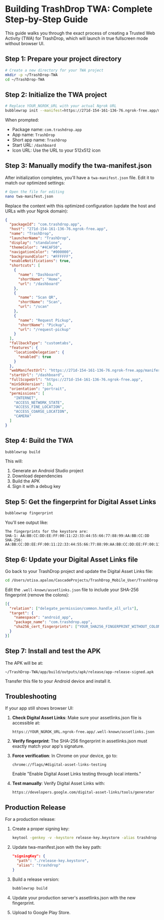 # Building TrashDrop TWA: Complete Step-by-Step Guide

This guide walks you through the exact process of creating a Trusted Web Activity (TWA) for TrashDrop, which will launch in true fullscreen mode without browser UI.

## Step 1: Prepare your project directory

```bash
# Create a new directory for your TWA project
mkdir -p ~/TrashDrop-TWA
cd ~/TrashDrop-TWA
```

## Step 2: Initialize the TWA project

```bash
# Replace YOUR_NGROK_URL with your actual Ngrok URL
bubblewrap init --manifest=https://271d-154-161-136-76.ngrok-free.app/manifest.json
```

When prompted:
- Package name: `com.trashdrop.app`
- App name: `TrashDrop`
- Short app name: `TrashDrop`
- Start URL: `/dashboard`
- Icon URL: Use the URL to your 512x512 icon

## Step 3: Manually modify the twa-manifest.json

After initialization completes, you'll have a `twa-manifest.json` file. Edit it to match our optimized settings:

```bash
# Open the file for editing
nano twa-manifest.json
```

Replace the content with this optimized configuration (update the host and URLs with your Ngrok domain):

```json
{
  "packageId": "com.trashdrop.app",
  "host": "271d-154-161-136-76.ngrok-free.app",
  "name": "TrashDrop",
  "launcherName": "TrashDrop",
  "display": "standalone",
  "themeColor": "#4CAF50",
  "navigationColor": "#000000",
  "backgroundColor": "#FFFFFF",
  "enableNotifications": true,
  "shortcuts": [
    {
      "name": "Dashboard",
      "shortName": "Home",
      "url": "/dashboard"
    },
    {
      "name": "Scan QR",
      "shortName": "Scan",
      "url": "/scan"
    },
    {
      "name": "Request Pickup",
      "shortName": "Pickup",
      "url": "/request-pickup"
    }
  ],
  "fallbackType": "customtabs",
  "features": {
    "locationDelegation": {
      "enabled": true
    }
  },
  "webManifestUrl": "https://271d-154-161-136-76.ngrok-free.app/manifest.json",
  "startUrl": "/dashboard",
  "fullScopeUrl": "https://271d-154-161-136-76.ngrok-free.app",
  "minSdkVersion": 19,
  "orientation": "portrait",
  "permissions": [
    "INTERNET",
    "ACCESS_NETWORK_STATE",
    "ACCESS_FINE_LOCATION",
    "ACCESS_COARSE_LOCATION",
    "CAMERA"
  ]
}
```

## Step 4: Build the TWA

```bash
bubblewrap build
```

This will:
1. Generate an Android Studio project
2. Download dependencies
3. Build the APK
4. Sign it with a debug key

## Step 5: Get the fingerprint for Digital Asset Links

```bash
bubblewrap fingerprint
```

You'll see output like:
```
The fingerprints for the keystore are:
SHA-1: AA:BB:CC:DD:EE:FF:00:11:22:33:44:55:66:77:88:99:AA:BB:CC:DD
SHA-256: AA:BB:CC:DD:EE:FF:00:11:22:33:44:55:66:77:88:99:AA:BB:CC:DD:EE:FF:00:11:22:33:44:55:66:77:88:99:AA:BB
```

## Step 6: Update your Digital Asset Links file

Go back to your TrashDrop project and update the Digital Asset Links file:

```bash
cd /Users/otisa.apaloo/CascadeProjects/TrashDrop_Mobile_User/TrashDrop
```

Edit the `.well-known/assetlinks.json` file to include your SHA-256 fingerprint (remove the colons):

```json
[{
  "relation": ["delegate_permission/common.handle_all_urls"],
  "target": {
    "namespace": "android_app",
    "package_name": "com.trashdrop.app",
    "sha256_cert_fingerprints": ["YOUR_SHA256_FINGERPRINT_WITHOUT_COLONS"]
  }
}]
```

## Step 7: Install and test the APK

The APK will be at:
```
~/TrashDrop-TWA/app/build/outputs/apk/release/app-release-signed.apk
```

Transfer this file to your Android device and install it.

## Troubleshooting

If your app still shows browser UI:

1. **Check Digital Asset Links**: Make sure your assetlinks.json file is accessible at:
   ```
   https://YOUR_NGROK_URL.ngrok-free.app/.well-known/assetlinks.json
   ```

2. **Verify fingerprint**: The SHA-256 fingerprint in assetlinks.json must exactly match your app's signature.

3. **Force verification**: In Chrome on your device, go to:
   ```
   chrome://flags/#digital-asset-links-testing
   ```
   Enable "Enable Digital Asset Links testing through local intents."

4. **Test manually**: Verify Digital Asset Links with:
   ```
   https://developers.google.com/digital-asset-links/tools/generator
   ```

## Production Release

For a production release:

1. Create a proper signing key:
   ```bash
   keytool -genkey -v -keystore release-key.keystore -alias trashdrop -keyalg RSA -keysize 2048 -validity 10000
   ```

2. Update twa-manifest.json with the key path:
   ```json
   "signingKey": {
     "path": "./release-key.keystore",
     "alias": "trashdrop"
   }
   ```

3. Build a release version:
   ```bash
   bubblewrap build
   ```

4. Update your production server's assetlinks.json with the new fingerprint.

5. Upload to Google Play Store.
